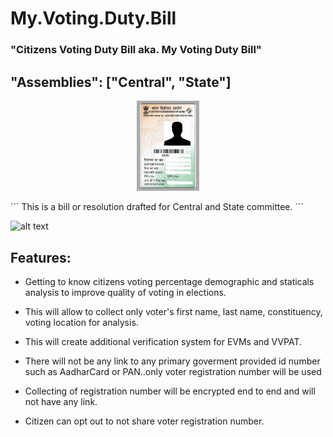 # My.Voting.Duty.Bill

### "Citizens Voting Duty Bill aka. My Voting Duty Bill"

##  "Assemblies": ["Central", "State"]
<p align="center">
  <img src="ECICard.png" width="100" title="hover text">
</p>
``` This is a bill or resolution drafted for Central and State committee. ```

![alt text](TechArchMVDB.png)

##  Features:
  * Getting to know citizens voting percentage demographic and staticals analysis to improve quality of voting in elections.
  
  * This will allow to collect only voter's first name, last name, constituency, voting location for analysis.
  
  * This will create additional verification system for EVMs and VVPAT.
  
  * There will not be any link to any primary goverment provided id number such as AadharCard or PAN..only voter registration number will be used
  
  * Collecting of registration number will be encrypted end to end and will not have any link.
  
  * Citizen can opt out to not share voter registration number.
    

